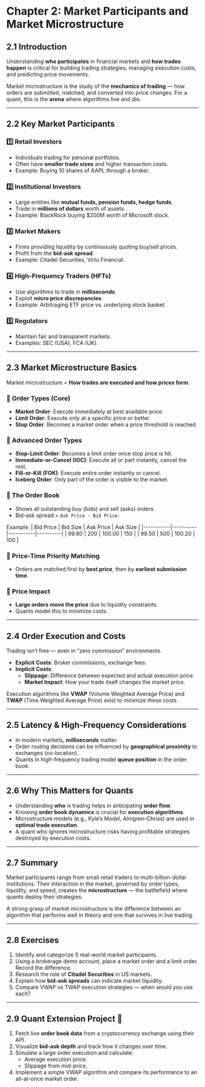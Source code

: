 # Chapter 2: Market Participants and Market Microstructure

## 2.1 Introduction
Understanding **who participates** in financial markets and **how trades happen** is critical for building trading strategies, managing execution costs, and predicting price movements.  

Market microstructure is the study of the **mechanics of trading** — how orders are submitted, matched, and converted into price changes. For a quant, this is the **arena** where algorithms live and die.

---

## 2.2 Key Market Participants

### 1️⃣ Retail Investors
- Individuals trading for personal portfolios.
- Often have **smaller trade sizes** and higher transaction costs.
- Example: Buying 10 shares of AAPL through a broker.

### 2️⃣ Institutional Investors
- Large entities like **mutual funds, pension funds, hedge funds**.
- Trade in **millions of dollars** worth of assets.
- Example: BlackRock buying $200M worth of Microsoft stock.

### 3️⃣ Market Makers
- Firms providing liquidity by continuously quoting buy/sell prices.
- Profit from the **bid-ask spread**.
- Example: Citadel Securities, Virtu Financial.

### 4️⃣ High-Frequency Traders (HFTs)
- Use algorithms to trade in **milliseconds**.
- Exploit **micro price discrepancies**.
- Example: Arbitraging ETF price vs. underlying stock basket.

### 5️⃣ Regulators
- Maintain fair and transparent markets.
- Examples: SEC (USA), FCA (UK).

---

## 2.3 Market Microstructure Basics

Market microstructure = **How trades are executed and how prices form**.

### 🔹 Order Types (Core)
- **Market Order**: Execute immediately at best available price.
- **Limit Order**: Execute only at a specific price or better.
- **Stop Order**: Becomes a market order when a price threshold is reached.

### 🔹 Advanced Order Types
- **Stop-Limit Order**: Becomes a limit order once stop price is hit.
- **Immediate-or-Cancel (IOC)**: Execute all or part instantly, cancel the rest.
- **Fill-or-Kill (FOK)**: Execute entire order instantly or cancel.
- **Iceberg Order**: Only part of the order is visible to the market.

### 🔹 The Order Book
- Shows all outstanding buy (bids) and sell (asks) orders.
- Bid-ask spread = `Ask Price - Bid Price`.

Example:
| Bid Price | Bid Size | Ask Price | Ask Size |
|-----------|----------|-----------|----------|
| 99.80     | 200      | 100.00    | 150      |
| 99.50     | 500      | 100.20    | 100      |

### 🔹 Price-Time Priority Matching
- Orders are matched first by **best price**, then by **earliest submission time**.

### 🔹 Price Impact
- **Large orders move the price** due to liquidity constraints.
- Quants model this to minimize costs.

---

## 2.4 Order Execution and Costs

Trading isn’t free — even in “zero commission” environments.

- **Explicit Costs**: Broker commissions, exchange fees.
- **Implicit Costs**:
  - **Slippage**: Difference between expected and actual execution price.
  - **Market Impact**: How your trade itself changes the market price.

Execution algorithms like **VWAP** (Volume Weighted Average Price) and **TWAP** (Time Weighted Average Price) exist to minimize these costs.

---

## 2.5 Latency & High-Frequency Considerations
- In modern markets, **milliseconds** matter.
- Order routing decisions can be influenced by **geographical proximity** to exchanges (co-location).
- Quants in high-frequency trading model **queue position** in the order book.

---

## 2.6 Why This Matters for Quants
- Understanding **who** is trading helps in anticipating **order flow**.
- Knowing **order book dynamics** is crucial for **execution algorithms**.
- Microstructure models (e.g., Kyle’s Model, Almgren–Chriss) are used in **optimal trade execution**.
- A quant who ignores microstructure risks having profitable strategies destroyed by execution costs.

---

## 2.7 Summary
Market participants range from small retail traders to multi-billion-dollar institutions. Their interaction in the market, governed by order types, liquidity, and speed, creates the **microstructure** — the battlefield where quants deploy their strategies.  

A strong grasp of market microstructure is the difference between an algorithm that performs well in theory and one that survives in live trading.

---

## 2.8 Exercises
1. Identify and categorize 5 real-world market participants.
2. Using a brokerage demo account, place a market order and a limit order. Record the difference.
3. Research the role of **Citadel Securities** in US markets.
4. Explain how **bid-ask spreads** can indicate market liquidity.
5. Compare VWAP vs TWAP execution strategies — when would you use each?

---

## 2.9 Quant Extension Project 🚀
1. Fetch live **order book data** from a cryptocurrency exchange using their API.  
2. Visualize **bid-ask depth** and track how it changes over time.  
3. Simulate a large order execution and calculate:  
   - Average execution price.  
   - Slippage from mid-price.  
4. Implement a simple VWAP algorithm and compare its performance to an all-at-once market order.
